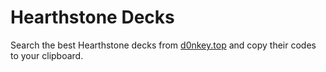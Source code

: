 # Hearthstone Decks

Search the best Hearthstone decks from [d0nkey.top](https://d0nkey.top) and copy their codes to your clipboard.